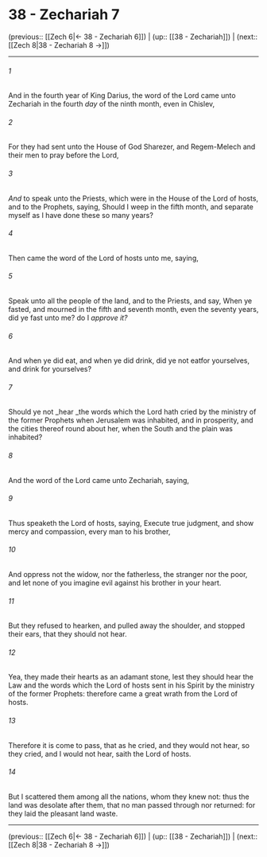 # 38 - Zechariah 7

(previous:: [[Zech 6|← 38 - Zechariah 6]]) | (up:: [[38 - Zechariah]]) | (next:: [[Zech 8|38 - Zechariah 8 →]])

***


###### 1 
And in the fourth year of King Darius, the word of the Lord came unto Zechariah in the fourth _day_ of the ninth month, even in Chislev, 

###### 2 
For they had sent unto the House of God Sharezer, and Regem-Melech and their men to pray before the Lord, 

###### 3 
_And_ to speak unto the Priests, which were in the House of the Lord of hosts, and to the Prophets, saying, Should I weep in the fifth month, and separate myself as I have done these so many years? 

###### 4 
Then came the word of the Lord of hosts unto me, saying, 

###### 5 
Speak unto all the people of the land, and to the Priests, and say, When ye fasted, and mourned in the fifth and seventh month, even the seventy years, did ye fast unto me? do I _approve it?_ 

###### 6 
And when ye did eat, and when ye did drink, did ye not eatfor yourselves, and drink for yourselves? 

###### 7 
Should ye not _hear _the words which the Lord hath cried by the ministry of the former Prophets when Jerusalem was inhabited, and in prosperity, and the cities thereof round about her, when the South and the plain was inhabited? 

###### 8 
And the word of the Lord came unto Zechariah, saying, 

###### 9 
Thus speaketh the Lord of hosts, saying, Execute true judgment, and show mercy and compassion, every man to his brother, 

###### 10 
And oppress not the widow, nor the fatherless, the stranger nor the poor, and let none of you imagine evil against his brother in your heart. 

###### 11 
But they refused to hearken, and pulled away the shoulder, and stopped their ears, that they should not hear. 

###### 12 
Yea, they made their hearts as an adamant stone, lest they should hear the Law and the words which the Lord of hosts sent in his Spirit by the ministry of the former Prophets: therefore came a great wrath from the Lord of hosts. 

###### 13 
Therefore it is come to pass, that as he cried, and they would not hear, so they cried, and I would not hear, saith the Lord of hosts. 

###### 14 
But I scattered them among all the nations, whom they knew not: thus the land was desolate after them, that no man passed through nor returned: for they laid the pleasant land waste.

***

(previous:: [[Zech 6|← 38 - Zechariah 6]]) | (up:: [[38 - Zechariah]]) | (next:: [[Zech 8|38 - Zechariah 8 →]])
